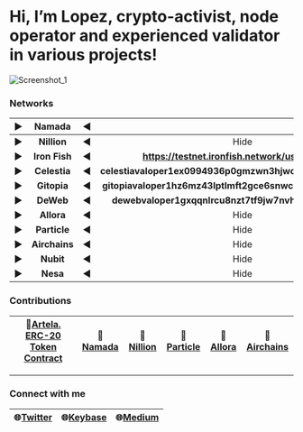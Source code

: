 # Hi, I’m Lopez, crypto-activist, node operator and experienced validator in various projects!

![Screenshot_1](https://github.com/user-attachments/assets/6c8bb316-7d2e-4110-902b-9da60e6d6f53)

### Networks

|▶️|Namada|◀️| |
| :---: | :---: | :---: | :---: |
|▶️|**Nillion**|◀️| Hide |
|▶️|**Iron Fish**|◀️|**https://testnet.ironfish.network/users/61433**|
|▶️|**Celestia**|◀️|**celestiavaloper1ex0994936p0gmzwn3hjwcx4gy0a3822l6fzaey**|
|▶️|**Gitopia**|◀️|**gitopiavaloper1hz6mz43lptlmft2gce6snwc3gvyp6uw82mg2kp**|
|▶️|**DeWeb**|◀️|**dewebvaloper1gxqqnlrcu8nzt7tf9jw7nvhzqc66mkklltq4p3**|
|▶️|**Allora**|◀️| Hide |
|▶️|**Particle**|◀️| Hide |
|▶️|**Airchains**|◀️| Hide |
|▶️|**Nubit**|◀️| Hide |
|▶️|**Nesa**|◀️| Hide |

### Contributions

| 🧾[Artela. ERC-20 Token Contract](https://medium.com/@lopes-noder/artela-create-an-erc-20-token-contract-75d8950a820a) |🧾[Namada](https://medium.com/@lopes-noder/install-da-client-0g-bab40f3fd19c) |🧾[Nillion](https://medium.com/@lopes-noder/install-da-encoder-0g-3dcc129908cf) |🧾[Particle](https://medium.com/@lopes-noder/lopez-guide-kyve-testnet-2342dc99a5ed) | 🧾[Allora](https://medium.com/@lopes-noder/review-of-hackathon-evolution-how-your-suggestions-shape-our-updates-13b73e6d4039) | 🧾[Airchains](https://github.com/Yserdych/Full-Node-on-Airchains) |
| --- | --- | --- | --- | --- | --- |

---

### Connect with me

| 🌐[Twitter](https://x.com/AnytimeMove) | 🌐[Keybase](https://keybase.io/lopez35) | 🌐[Medium](https://medium.com/@lopes-noder) |
| --- | --- | --- |
